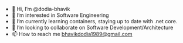- 👋 Hi, I’m @dodia-bhavik
- 👀 I’m interested in Software Engineering
- 🌱 I’m currently learning containers, staying up to date with .net core. 
- 💞️ I’m looking to collaborate on Software Development/Architecture
- 📫 How to reach me bhavikdodia1989@gmail.com

<!---
dodia-bhavik/dodia-bhavik is a ✨ special ✨ repository because its `README.md` (this file) appears on your GitHub profile.
You can click the Preview link to take a look at your changes.
--->
